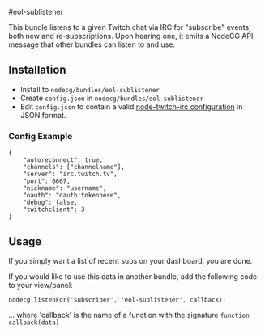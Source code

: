 #eol-sublistener

This bundle listens to a given Twitch chat via IRC for "subscribe" events, both new and re-subscriptions. 
Upon hearing one, it emits a NodeCG API message that other bundles can listen to and use.

## Installation

- Install to `nodecg/bundles/eol-sublistener`
- Create `config.json` in `nodecg/bundles/eol-sublistener`
- Edit `config.json` to contain a valid [node-twitch-irc configuration](https://github.com/Schmoopiie/node-twitch-irc/wiki/Configuration) in JSON format.

### Config Example
```
{
    "autoreconnect": true,
    "channels": ["channelname"],
    "server": "irc.twitch.tv",
    "port": 6667,
    "nickname": "username",
    "oauth": "oauth:tokenhere",
    "debug": false,
    "twitchclient": 3
}
```

## Usage

If you simply want a list of recent subs on your dashboard, you are done.

If you would like to use this data in another bundle, add the following code to your view/panel:
```
nodecg.listenFor('subscriber', 'eol-sublistener', callback);
```
... where 'callback' is the name of a function with the signature `function callback(data)`

